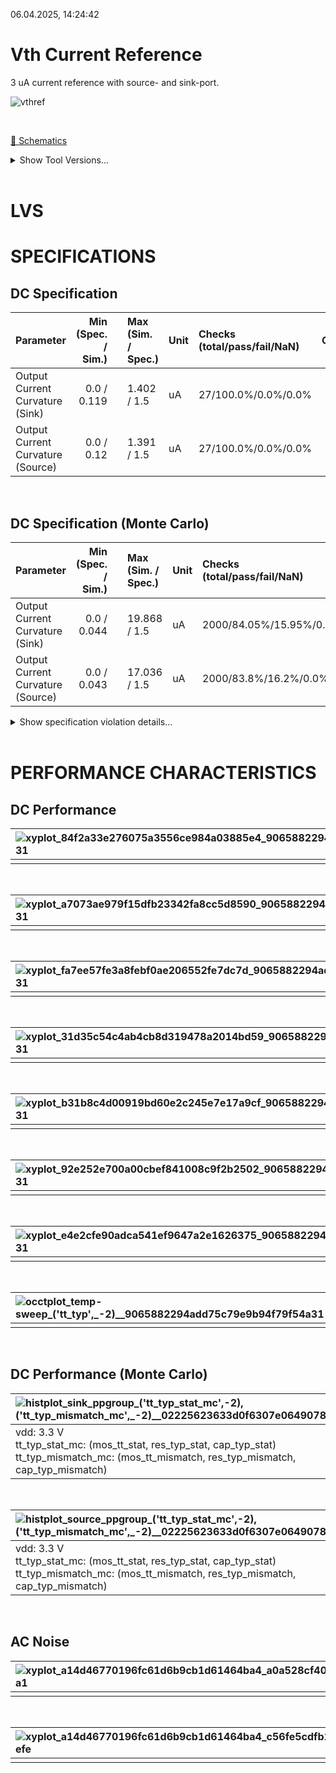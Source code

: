 06.04.2025, 14:24:42

# Vth Current Reference

3 uA current reference with source- and sink-port.

![vthref](resources/vthref.png "vthref")

<br>

[🔗 Schematics](vthref_sch.pdf)<br>
<details><summary>Show Tool Versions...</summary>

> xschem: 3.4.6<br>
> ngspice: 44.2<br>
> magic: 8.3.522<br>
> netgen: 1.5.293<br>
> ihpopenpdk: dev<br>
</details><br>


# LVS

# SPECIFICATIONS

## DC Specification<br>

| Parameter | Min (Spec. / Sim.) |      | Max (Sim. / Spec.) | Unit | Checks (total/pass/fail/NaN) | Comment |
| :-------- | -----------------: | :--: | :----------------- | :--- | :--------------------------- | ------- |
| Output Current Curvature (Sink) | 0.0 / 0.119 | <svg height="20" width="150"><polyline points="3.0,3,3.0,17,147.0,17,147.0,3" style="fill:none;stroke:gray;stroke-width:1" /><polyline points="75.0,10.0,75.0,17" style="fill:none;stroke:gray;stroke-width:1" /><polyline points="14.4230592,10.0,137.588736,10.0" style="stroke:green;stroke-width:2" /><circle cx="14.4230592" cy="10.0" r="3" style="fill:green;stroke:green;stroke-width:0" /><circle cx="137.588736" cy="10.0" r="3" style="fill:green;stroke:green;stroke-width:0" /></svg> | 1.402 / 1.5 | uA | 27/100.0%/0.0%/0.0% |  |
| Output Current Curvature (Source) | 0.0 / 0.12 | <svg height="20" width="150"><polyline points="3.0,3,3.0,17,147.0,17,147.0,3" style="fill:none;stroke:gray;stroke-width:1" /><polyline points="75.0,10.0,75.0,17" style="fill:none;stroke:gray;stroke-width:1" /><polyline points="14.5368768,10.0,136.578048,10.0" style="stroke:green;stroke-width:2" /><circle cx="14.5368768" cy="10.0" r="3" style="fill:green;stroke:green;stroke-width:0" /><circle cx="136.578048" cy="10.0" r="3" style="fill:green;stroke:green;stroke-width:0" /></svg> | 1.391 / 1.5 | uA | 27/100.0%/0.0%/0.0% |  |

<br>


## DC Specification (Monte Carlo)<br>

| Parameter | Min (Spec. / Sim.) |      | Max (Sim. / Spec.) | Unit | Checks (total/pass/fail/NaN) | Comment |
| :-------- | -----------------: | :--: | :----------------- | :--- | :--------------------------- | ------- |
| Output Current Curvature (Sink) | 0.0 / 0.044 | <svg height="20" width="150"><polyline points="3.0,3,3.0,17,13.871841126161677,17,13.871841126161677,3" style="fill:none;stroke:gray;stroke-width:1" /><polyline points="8.435920563080838,10.0,8.435920563080838,17" style="fill:none;stroke:gray;stroke-width:1" /><polyline points="3.3210923623302784,10.0,147.0,10.0" style="stroke:red;stroke-width:2" /><circle cx="3.3210923623302784" cy="10.0" r="3" style="fill:red;stroke:red;stroke-width:0" /><circle cx="147.0" cy="10.0" r="3" style="fill:red;stroke:red;stroke-width:0" /></svg> | 19.868 / 1.5 | uA | 2000/84.05%/15.95%/0.0% |  |
| Output Current Curvature (Source) | 0.0 / 0.043 | <svg height="20" width="150"><polyline points="3.0,3,3.0,17,15.679032636769195,17,15.679032636769195,3" style="fill:none;stroke:gray;stroke-width:1" /><polyline points="9.339516318384597,10.0,9.339516318384597,17" style="fill:none;stroke:gray;stroke-width:1" /><polyline points="3.363016257337403,10.0,147.0,10.0" style="stroke:red;stroke-width:2" /><circle cx="3.363016257337403" cy="10.0" r="3" style="fill:red;stroke:red;stroke-width:0" /><circle cx="147.0" cy="10.0" r="3" style="fill:red;stroke:red;stroke-width:0" /></svg> | 17.036 / 1.5 | uA | 2000/83.8%/16.2%/0.0% |  |

<details><summary>Show specification violation details...</summary>

> **FAIL:** Specification violation for parameter "Output Current Curvature (Sink)":<br>
> **FAIL:** group:tt_typ_stat_mc file:work/sim/vthref/vthref_tb.1_dc/batch_6/tt_typ_stat_mc/dc.csv Index:6 <br>
> **FAIL:** group:tt_typ_stat_mc file:work/sim/vthref/vthref_tb.1_dc/batch_6/tt_typ_stat_mc/dc.csv Index:7 <br>
> **FAIL:** group:tt_typ_stat_mc file:work/sim/vthref/vthref_tb.1_dc/batch_6/tt_typ_stat_mc/dc.csv Index:8 <br>
> **FAIL:** group:tt_typ_stat_mc file:work/sim/vthref/vthref_tb.1_dc/batch_6/tt_typ_stat_mc/dc.csv Index:10 <br>
> **FAIL:** group:tt_typ_stat_mc file:work/sim/vthref/vthref_tb.1_dc/batch_6/tt_typ_stat_mc/dc.csv Index:11 <br>
> **FAIL:** group:tt_typ_stat_mc file:work/sim/vthref/vthref_tb.1_dc/batch_6/tt_typ_stat_mc/dc.csv Index:13 <br>
> **FAIL:** group:tt_typ_stat_mc file:work/sim/vthref/vthref_tb.1_dc/batch_6/tt_typ_stat_mc/dc.csv Index:16 <br>
> **FAIL:** group:tt_typ_stat_mc file:work/sim/vthref/vthref_tb.1_dc/batch_6/tt_typ_stat_mc/dc.csv Index:19 <br>
> **FAIL:** group:tt_typ_stat_mc file:work/sim/vthref/vthref_tb.1_dc/batch_6/tt_typ_stat_mc/dc.csv Index:22 <br>
> **FAIL:** group:tt_typ_stat_mc file:work/sim/vthref/vthref_tb.1_dc/batch_6/tt_typ_stat_mc/dc.csv Index:23 <br>
> **FAIL:** group:tt_typ_stat_mc file:work/sim/vthref/vthref_tb.1_dc/batch_6/tt_typ_stat_mc/dc.csv Index:25 <br>
> **FAIL:** group:tt_typ_stat_mc file:work/sim/vthref/vthref_tb.1_dc/batch_6/tt_typ_stat_mc/dc.csv Index:26 <br>
> **FAIL:** group:tt_typ_stat_mc file:work/sim/vthref/vthref_tb.1_dc/batch_6/tt_typ_stat_mc/dc.csv Index:29 <br>
> **FAIL:** group:tt_typ_stat_mc file:work/sim/vthref/vthref_tb.1_dc/batch_6/tt_typ_stat_mc/dc.csv Index:35 <br>
> **FAIL:** group:tt_typ_stat_mc file:work/sim/vthref/vthref_tb.1_dc/batch_6/tt_typ_stat_mc/dc.csv Index:36 <br>
> **FAIL:** group:tt_typ_stat_mc file:work/sim/vthref/vthref_tb.1_dc/batch_6/tt_typ_stat_mc/dc.csv Index:37 <br>
> **FAIL:** group:tt_typ_stat_mc file:work/sim/vthref/vthref_tb.1_dc/batch_6/tt_typ_stat_mc/dc.csv Index:38 <br>
> **FAIL:** group:tt_typ_stat_mc file:work/sim/vthref/vthref_tb.1_dc/batch_6/tt_typ_stat_mc/dc.csv Index:44 <br>
> **FAIL:** group:tt_typ_stat_mc file:work/sim/vthref/vthref_tb.1_dc/batch_6/tt_typ_stat_mc/dc.csv Index:50 <br>
> **FAIL:** group:tt_typ_stat_mc file:work/sim/vthref/vthref_tb.1_dc/batch_6/tt_typ_stat_mc/dc.csv Index:53 <br>
> **FAIL:** group:tt_typ_stat_mc file:work/sim/vthref/vthref_tb.1_dc/batch_6/tt_typ_stat_mc/dc.csv Index:54 <br>
> **FAIL:** group:tt_typ_stat_mc file:work/sim/vthref/vthref_tb.1_dc/batch_6/tt_typ_stat_mc/dc.csv Index:55 <br>
> **FAIL:** group:tt_typ_stat_mc file:work/sim/vthref/vthref_tb.1_dc/batch_6/tt_typ_stat_mc/dc.csv Index:58 <br>
> **FAIL:** group:tt_typ_stat_mc file:work/sim/vthref/vthref_tb.1_dc/batch_6/tt_typ_stat_mc/dc.csv Index:61 <br>
> **FAIL:** group:tt_typ_stat_mc file:work/sim/vthref/vthref_tb.1_dc/batch_6/tt_typ_stat_mc/dc.csv Index:70 <br>
> **FAIL:** group:tt_typ_stat_mc file:work/sim/vthref/vthref_tb.1_dc/batch_6/tt_typ_stat_mc/dc.csv Index:82 <br>
> **FAIL:** group:tt_typ_stat_mc file:work/sim/vthref/vthref_tb.1_dc/batch_6/tt_typ_stat_mc/dc.csv Index:88 <br>
> **FAIL:** group:tt_typ_stat_mc file:work/sim/vthref/vthref_tb.1_dc/batch_6/tt_typ_stat_mc/dc.csv Index:90 <br>
> **FAIL:** group:tt_typ_stat_mc file:work/sim/vthref/vthref_tb.1_dc/batch_6/tt_typ_stat_mc/dc.csv Index:95 <br>
> **FAIL:** group:tt_typ_stat_mc file:work/sim/vthref/vthref_tb.1_dc/batch_6/tt_typ_stat_mc/dc.csv Index:98 <br>
> **FAIL:** group:tt_typ_stat_mc file:work/sim/vthref/vthref_tb.1_dc/batch_5/tt_typ_stat_mc/dc.csv Index:5 <br>
> **FAIL:** group:tt_typ_stat_mc file:work/sim/vthref/vthref_tb.1_dc/batch_5/tt_typ_stat_mc/dc.csv Index:6 <br>
> **FAIL:** group:tt_typ_stat_mc file:work/sim/vthref/vthref_tb.1_dc/batch_5/tt_typ_stat_mc/dc.csv Index:9 <br>
> **FAIL:** group:tt_typ_stat_mc file:work/sim/vthref/vthref_tb.1_dc/batch_5/tt_typ_stat_mc/dc.csv Index:14 <br>
> **FAIL:** group:tt_typ_stat_mc file:work/sim/vthref/vthref_tb.1_dc/batch_5/tt_typ_stat_mc/dc.csv Index:15 <br>
> **FAIL:** group:tt_typ_stat_mc file:work/sim/vthref/vthref_tb.1_dc/batch_5/tt_typ_stat_mc/dc.csv Index:16 <br>
> **FAIL:** group:tt_typ_stat_mc file:work/sim/vthref/vthref_tb.1_dc/batch_5/tt_typ_stat_mc/dc.csv Index:18 <br>
> **FAIL:** group:tt_typ_stat_mc file:work/sim/vthref/vthref_tb.1_dc/batch_5/tt_typ_stat_mc/dc.csv Index:20 <br>
> **FAIL:** group:tt_typ_stat_mc file:work/sim/vthref/vthref_tb.1_dc/batch_5/tt_typ_stat_mc/dc.csv Index:24 <br>
> **FAIL:** group:tt_typ_stat_mc file:work/sim/vthref/vthref_tb.1_dc/batch_5/tt_typ_stat_mc/dc.csv Index:27 <br>
> **FAIL:** group:tt_typ_stat_mc file:work/sim/vthref/vthref_tb.1_dc/batch_5/tt_typ_stat_mc/dc.csv Index:29 <br>
> **FAIL:** group:tt_typ_stat_mc file:work/sim/vthref/vthref_tb.1_dc/batch_5/tt_typ_stat_mc/dc.csv Index:30 <br>
> **FAIL:** group:tt_typ_stat_mc file:work/sim/vthref/vthref_tb.1_dc/batch_5/tt_typ_stat_mc/dc.csv Index:31 <br>
> **FAIL:** group:tt_typ_stat_mc file:work/sim/vthref/vthref_tb.1_dc/batch_5/tt_typ_stat_mc/dc.csv Index:32 <br>
> **FAIL:** group:tt_typ_stat_mc file:work/sim/vthref/vthref_tb.1_dc/batch_5/tt_typ_stat_mc/dc.csv Index:37 <br>
> **FAIL:** group:tt_typ_stat_mc file:work/sim/vthref/vthref_tb.1_dc/batch_5/tt_typ_stat_mc/dc.csv Index:40 <br>
> **FAIL:** group:tt_typ_stat_mc file:work/sim/vthref/vthref_tb.1_dc/batch_5/tt_typ_stat_mc/dc.csv Index:44 <br>
> **FAIL:** group:tt_typ_stat_mc file:work/sim/vthref/vthref_tb.1_dc/batch_5/tt_typ_stat_mc/dc.csv Index:45 <br>
> **FAIL:** group:tt_typ_stat_mc file:work/sim/vthref/vthref_tb.1_dc/batch_5/tt_typ_stat_mc/dc.csv Index:47 <br>
> **FAIL:** group:tt_typ_stat_mc file:work/sim/vthref/vthref_tb.1_dc/batch_5/tt_typ_stat_mc/dc.csv Index:48 <br>
> **FAIL:** group:tt_typ_stat_mc file:work/sim/vthref/vthref_tb.1_dc/batch_5/tt_typ_stat_mc/dc.csv Index:51 <br>
> **FAIL:** group:tt_typ_stat_mc file:work/sim/vthref/vthref_tb.1_dc/batch_5/tt_typ_stat_mc/dc.csv Index:55 <br>
> **FAIL:** group:tt_typ_stat_mc file:work/sim/vthref/vthref_tb.1_dc/batch_5/tt_typ_stat_mc/dc.csv Index:57 <br>
> **FAIL:** group:tt_typ_stat_mc file:work/sim/vthref/vthref_tb.1_dc/batch_5/tt_typ_stat_mc/dc.csv Index:60 <br>
> **FAIL:** group:tt_typ_stat_mc file:work/sim/vthref/vthref_tb.1_dc/batch_5/tt_typ_stat_mc/dc.csv Index:61 <br>
> **FAIL:** group:tt_typ_stat_mc file:work/sim/vthref/vthref_tb.1_dc/batch_5/tt_typ_stat_mc/dc.csv Index:62 <br>
> **FAIL:** group:tt_typ_stat_mc file:work/sim/vthref/vthref_tb.1_dc/batch_5/tt_typ_stat_mc/dc.csv Index:63 <br>
> **FAIL:** group:tt_typ_stat_mc file:work/sim/vthref/vthref_tb.1_dc/batch_5/tt_typ_stat_mc/dc.csv Index:67 <br>
> **FAIL:** group:tt_typ_stat_mc file:work/sim/vthref/vthref_tb.1_dc/batch_5/tt_typ_stat_mc/dc.csv Index:70 <br>
> **FAIL:** group:tt_typ_stat_mc file:work/sim/vthref/vthref_tb.1_dc/batch_5/tt_typ_stat_mc/dc.csv Index:71 <br>
> **FAIL:** group:tt_typ_stat_mc file:work/sim/vthref/vthref_tb.1_dc/batch_5/tt_typ_stat_mc/dc.csv Index:73 <br>
> **FAIL:** group:tt_typ_stat_mc file:work/sim/vthref/vthref_tb.1_dc/batch_5/tt_typ_stat_mc/dc.csv Index:75 <br>
> **FAIL:** group:tt_typ_stat_mc file:work/sim/vthref/vthref_tb.1_dc/batch_5/tt_typ_stat_mc/dc.csv Index:77 <br>
> **FAIL:** group:tt_typ_stat_mc file:work/sim/vthref/vthref_tb.1_dc/batch_5/tt_typ_stat_mc/dc.csv Index:79 <br>
> **FAIL:** group:tt_typ_stat_mc file:work/sim/vthref/vthref_tb.1_dc/batch_5/tt_typ_stat_mc/dc.csv Index:81 <br>
> **FAIL:** group:tt_typ_stat_mc file:work/sim/vthref/vthref_tb.1_dc/batch_5/tt_typ_stat_mc/dc.csv Index:82 <br>
> **FAIL:** group:tt_typ_stat_mc file:work/sim/vthref/vthref_tb.1_dc/batch_5/tt_typ_stat_mc/dc.csv Index:85 <br>
> **FAIL:** group:tt_typ_stat_mc file:work/sim/vthref/vthref_tb.1_dc/batch_5/tt_typ_stat_mc/dc.csv Index:86 <br>
> **FAIL:** group:tt_typ_stat_mc file:work/sim/vthref/vthref_tb.1_dc/batch_5/tt_typ_stat_mc/dc.csv Index:90 <br>
> **FAIL:** group:tt_typ_stat_mc file:work/sim/vthref/vthref_tb.1_dc/batch_5/tt_typ_stat_mc/dc.csv Index:97 <br>
> **FAIL:** group:tt_typ_stat_mc file:work/sim/vthref/vthref_tb.1_dc/batch_5/tt_typ_stat_mc/dc.csv Index:98 <br>
> **FAIL:** group:tt_typ_stat_mc file:work/sim/vthref/vthref_tb.1_dc/batch_5/tt_typ_stat_mc/dc.csv Index:99 <br>
> **FAIL:** group:tt_typ_stat_mc file:work/sim/vthref/vthref_tb.1_dc/batch_3/tt_typ_stat_mc/dc.csv Index:3 <br>
> **FAIL:** group:tt_typ_stat_mc file:work/sim/vthref/vthref_tb.1_dc/batch_3/tt_typ_stat_mc/dc.csv Index:5 <br>
> **FAIL:** group:tt_typ_stat_mc file:work/sim/vthref/vthref_tb.1_dc/batch_3/tt_typ_stat_mc/dc.csv Index:6 <br>
> **FAIL:** group:tt_typ_stat_mc file:work/sim/vthref/vthref_tb.1_dc/batch_3/tt_typ_stat_mc/dc.csv Index:8 <br>
> **FAIL:** group:tt_typ_stat_mc file:work/sim/vthref/vthref_tb.1_dc/batch_3/tt_typ_stat_mc/dc.csv Index:9 <br>
> **FAIL:** group:tt_typ_stat_mc file:work/sim/vthref/vthref_tb.1_dc/batch_3/tt_typ_stat_mc/dc.csv Index:20 <br>
> **FAIL:** group:tt_typ_stat_mc file:work/sim/vthref/vthref_tb.1_dc/batch_3/tt_typ_stat_mc/dc.csv Index:23 <br>
> **FAIL:** group:tt_typ_stat_mc file:work/sim/vthref/vthref_tb.1_dc/batch_3/tt_typ_stat_mc/dc.csv Index:24 <br>
> **FAIL:** group:tt_typ_stat_mc file:work/sim/vthref/vthref_tb.1_dc/batch_3/tt_typ_stat_mc/dc.csv Index:26 <br>
> **FAIL:** group:tt_typ_stat_mc file:work/sim/vthref/vthref_tb.1_dc/batch_3/tt_typ_stat_mc/dc.csv Index:29 <br>
> **FAIL:** group:tt_typ_stat_mc file:work/sim/vthref/vthref_tb.1_dc/batch_3/tt_typ_stat_mc/dc.csv Index:30 <br>
> **FAIL:** group:tt_typ_stat_mc file:work/sim/vthref/vthref_tb.1_dc/batch_3/tt_typ_stat_mc/dc.csv Index:32 <br>
> **FAIL:** group:tt_typ_stat_mc file:work/sim/vthref/vthref_tb.1_dc/batch_3/tt_typ_stat_mc/dc.csv Index:34 <br>
> **FAIL:** group:tt_typ_stat_mc file:work/sim/vthref/vthref_tb.1_dc/batch_3/tt_typ_stat_mc/dc.csv Index:38 <br>
> **FAIL:** group:tt_typ_stat_mc file:work/sim/vthref/vthref_tb.1_dc/batch_3/tt_typ_stat_mc/dc.csv Index:40 <br>
> **FAIL:** group:tt_typ_stat_mc file:work/sim/vthref/vthref_tb.1_dc/batch_3/tt_typ_stat_mc/dc.csv Index:45 <br>
> **FAIL:** group:tt_typ_stat_mc file:work/sim/vthref/vthref_tb.1_dc/batch_3/tt_typ_stat_mc/dc.csv Index:47 <br>
> **FAIL:** group:tt_typ_stat_mc file:work/sim/vthref/vthref_tb.1_dc/batch_3/tt_typ_stat_mc/dc.csv Index:55 <br>
> **FAIL:** group:tt_typ_stat_mc file:work/sim/vthref/vthref_tb.1_dc/batch_3/tt_typ_stat_mc/dc.csv Index:57 <br>
> **FAIL:** group:tt_typ_stat_mc file:work/sim/vthref/vthref_tb.1_dc/batch_3/tt_typ_stat_mc/dc.csv Index:59 <br>
> **FAIL:** group:tt_typ_stat_mc file:work/sim/vthref/vthref_tb.1_dc/batch_3/tt_typ_stat_mc/dc.csv Index:62 <br>
> **FAIL:** group:tt_typ_stat_mc file:work/sim/vthref/vthref_tb.1_dc/batch_3/tt_typ_stat_mc/dc.csv Index:64 <br>
> **FAIL:** group:tt_typ_stat_mc file:work/sim/vthref/vthref_tb.1_dc/batch_3/tt_typ_stat_mc/dc.csv Index:74 <br>
> **FAIL:** group:tt_typ_stat_mc file:work/sim/vthref/vthref_tb.1_dc/batch_3/tt_typ_stat_mc/dc.csv Index:75 <br>
> **FAIL:** group:tt_typ_stat_mc file:work/sim/vthref/vthref_tb.1_dc/batch_3/tt_typ_stat_mc/dc.csv Index:80 <br>
> **FAIL:** group:tt_typ_stat_mc file:work/sim/vthref/vthref_tb.1_dc/batch_3/tt_typ_stat_mc/dc.csv Index:88 <br>
> **FAIL:** group:tt_typ_stat_mc file:work/sim/vthref/vthref_tb.1_dc/batch_3/tt_typ_stat_mc/dc.csv Index:89 <br>
> **FAIL:** group:tt_typ_stat_mc file:work/sim/vthref/vthref_tb.1_dc/batch_3/tt_typ_stat_mc/dc.csv Index:90 <br>

> **FAIL:** Specification violation for parameter "Output Current Curvature (Source)":<br>
> **FAIL:** group:tt_typ_stat_mc file:work/sim/vthref/vthref_tb.1_dc/batch_6/tt_typ_stat_mc/dc.csv Index:2 <br>
> **FAIL:** group:tt_typ_stat_mc file:work/sim/vthref/vthref_tb.1_dc/batch_6/tt_typ_stat_mc/dc.csv Index:6 <br>
> **FAIL:** group:tt_typ_stat_mc file:work/sim/vthref/vthref_tb.1_dc/batch_6/tt_typ_stat_mc/dc.csv Index:7 <br>
> **FAIL:** group:tt_typ_stat_mc file:work/sim/vthref/vthref_tb.1_dc/batch_6/tt_typ_stat_mc/dc.csv Index:8 <br>
> **FAIL:** group:tt_typ_stat_mc file:work/sim/vthref/vthref_tb.1_dc/batch_6/tt_typ_stat_mc/dc.csv Index:10 <br>
> **FAIL:** group:tt_typ_stat_mc file:work/sim/vthref/vthref_tb.1_dc/batch_6/tt_typ_stat_mc/dc.csv Index:16 <br>
> **FAIL:** group:tt_typ_stat_mc file:work/sim/vthref/vthref_tb.1_dc/batch_6/tt_typ_stat_mc/dc.csv Index:18 <br>
> **FAIL:** group:tt_typ_stat_mc file:work/sim/vthref/vthref_tb.1_dc/batch_6/tt_typ_stat_mc/dc.csv Index:19 <br>
> **FAIL:** group:tt_typ_stat_mc file:work/sim/vthref/vthref_tb.1_dc/batch_6/tt_typ_stat_mc/dc.csv Index:21 <br>
> **FAIL:** group:tt_typ_stat_mc file:work/sim/vthref/vthref_tb.1_dc/batch_6/tt_typ_stat_mc/dc.csv Index:22 <br>
> **FAIL:** group:tt_typ_stat_mc file:work/sim/vthref/vthref_tb.1_dc/batch_6/tt_typ_stat_mc/dc.csv Index:25 <br>
> **FAIL:** group:tt_typ_stat_mc file:work/sim/vthref/vthref_tb.1_dc/batch_6/tt_typ_stat_mc/dc.csv Index:26 <br>
> **FAIL:** group:tt_typ_stat_mc file:work/sim/vthref/vthref_tb.1_dc/batch_6/tt_typ_stat_mc/dc.csv Index:29 <br>
> **FAIL:** group:tt_typ_stat_mc file:work/sim/vthref/vthref_tb.1_dc/batch_6/tt_typ_stat_mc/dc.csv Index:31 <br>
> **FAIL:** group:tt_typ_stat_mc file:work/sim/vthref/vthref_tb.1_dc/batch_6/tt_typ_stat_mc/dc.csv Index:38 <br>
> **FAIL:** group:tt_typ_stat_mc file:work/sim/vthref/vthref_tb.1_dc/batch_6/tt_typ_stat_mc/dc.csv Index:43 <br>
> **FAIL:** group:tt_typ_stat_mc file:work/sim/vthref/vthref_tb.1_dc/batch_6/tt_typ_stat_mc/dc.csv Index:46 <br>
> **FAIL:** group:tt_typ_stat_mc file:work/sim/vthref/vthref_tb.1_dc/batch_6/tt_typ_stat_mc/dc.csv Index:50 <br>
> **FAIL:** group:tt_typ_stat_mc file:work/sim/vthref/vthref_tb.1_dc/batch_6/tt_typ_stat_mc/dc.csv Index:52 <br>
> **FAIL:** group:tt_typ_stat_mc file:work/sim/vthref/vthref_tb.1_dc/batch_6/tt_typ_stat_mc/dc.csv Index:53 <br>
> **FAIL:** group:tt_typ_stat_mc file:work/sim/vthref/vthref_tb.1_dc/batch_6/tt_typ_stat_mc/dc.csv Index:55 <br>
> **FAIL:** group:tt_typ_stat_mc file:work/sim/vthref/vthref_tb.1_dc/batch_6/tt_typ_stat_mc/dc.csv Index:58 <br>
> **FAIL:** group:tt_typ_stat_mc file:work/sim/vthref/vthref_tb.1_dc/batch_6/tt_typ_stat_mc/dc.csv Index:61 <br>
> **FAIL:** group:tt_typ_stat_mc file:work/sim/vthref/vthref_tb.1_dc/batch_6/tt_typ_stat_mc/dc.csv Index:67 <br>
> **FAIL:** group:tt_typ_stat_mc file:work/sim/vthref/vthref_tb.1_dc/batch_6/tt_typ_stat_mc/dc.csv Index:70 <br>
> **FAIL:** group:tt_typ_stat_mc file:work/sim/vthref/vthref_tb.1_dc/batch_6/tt_typ_stat_mc/dc.csv Index:71 <br>
> **FAIL:** group:tt_typ_stat_mc file:work/sim/vthref/vthref_tb.1_dc/batch_6/tt_typ_stat_mc/dc.csv Index:72 <br>
> **FAIL:** group:tt_typ_stat_mc file:work/sim/vthref/vthref_tb.1_dc/batch_6/tt_typ_stat_mc/dc.csv Index:77 <br>
> **FAIL:** group:tt_typ_stat_mc file:work/sim/vthref/vthref_tb.1_dc/batch_6/tt_typ_stat_mc/dc.csv Index:82 <br>
> **FAIL:** group:tt_typ_stat_mc file:work/sim/vthref/vthref_tb.1_dc/batch_6/tt_typ_stat_mc/dc.csv Index:88 <br>
> **FAIL:** group:tt_typ_stat_mc file:work/sim/vthref/vthref_tb.1_dc/batch_6/tt_typ_stat_mc/dc.csv Index:92 <br>
> **FAIL:** group:tt_typ_stat_mc file:work/sim/vthref/vthref_tb.1_dc/batch_6/tt_typ_stat_mc/dc.csv Index:93 <br>
> **FAIL:** group:tt_typ_stat_mc file:work/sim/vthref/vthref_tb.1_dc/batch_6/tt_typ_stat_mc/dc.csv Index:95 <br>
> **FAIL:** group:tt_typ_stat_mc file:work/sim/vthref/vthref_tb.1_dc/batch_6/tt_typ_stat_mc/dc.csv Index:98 <br>
> **FAIL:** group:tt_typ_stat_mc file:work/sim/vthref/vthref_tb.1_dc/batch_5/tt_typ_stat_mc/dc.csv Index:3 <br>
> **FAIL:** group:tt_typ_stat_mc file:work/sim/vthref/vthref_tb.1_dc/batch_5/tt_typ_stat_mc/dc.csv Index:5 <br>
> **FAIL:** group:tt_typ_stat_mc file:work/sim/vthref/vthref_tb.1_dc/batch_5/tt_typ_stat_mc/dc.csv Index:6 <br>
> **FAIL:** group:tt_typ_stat_mc file:work/sim/vthref/vthref_tb.1_dc/batch_5/tt_typ_stat_mc/dc.csv Index:12 <br>
> **FAIL:** group:tt_typ_stat_mc file:work/sim/vthref/vthref_tb.1_dc/batch_5/tt_typ_stat_mc/dc.csv Index:14 <br>
> **FAIL:** group:tt_typ_stat_mc file:work/sim/vthref/vthref_tb.1_dc/batch_5/tt_typ_stat_mc/dc.csv Index:15 <br>
> **FAIL:** group:tt_typ_stat_mc file:work/sim/vthref/vthref_tb.1_dc/batch_5/tt_typ_stat_mc/dc.csv Index:18 <br>
> **FAIL:** group:tt_typ_stat_mc file:work/sim/vthref/vthref_tb.1_dc/batch_5/tt_typ_stat_mc/dc.csv Index:19 <br>
> **FAIL:** group:tt_typ_stat_mc file:work/sim/vthref/vthref_tb.1_dc/batch_5/tt_typ_stat_mc/dc.csv Index:20 <br>
> **FAIL:** group:tt_typ_stat_mc file:work/sim/vthref/vthref_tb.1_dc/batch_5/tt_typ_stat_mc/dc.csv Index:24 <br>
> **FAIL:** group:tt_typ_stat_mc file:work/sim/vthref/vthref_tb.1_dc/batch_5/tt_typ_stat_mc/dc.csv Index:25 <br>
> **FAIL:** group:tt_typ_stat_mc file:work/sim/vthref/vthref_tb.1_dc/batch_5/tt_typ_stat_mc/dc.csv Index:29 <br>
> **FAIL:** group:tt_typ_stat_mc file:work/sim/vthref/vthref_tb.1_dc/batch_5/tt_typ_stat_mc/dc.csv Index:30 <br>
> **FAIL:** group:tt_typ_stat_mc file:work/sim/vthref/vthref_tb.1_dc/batch_5/tt_typ_stat_mc/dc.csv Index:33 <br>
> **FAIL:** group:tt_typ_stat_mc file:work/sim/vthref/vthref_tb.1_dc/batch_5/tt_typ_stat_mc/dc.csv Index:34 <br>
> **FAIL:** group:tt_typ_stat_mc file:work/sim/vthref/vthref_tb.1_dc/batch_5/tt_typ_stat_mc/dc.csv Index:37 <br>
> **FAIL:** group:tt_typ_stat_mc file:work/sim/vthref/vthref_tb.1_dc/batch_5/tt_typ_stat_mc/dc.csv Index:40 <br>
> **FAIL:** group:tt_typ_stat_mc file:work/sim/vthref/vthref_tb.1_dc/batch_5/tt_typ_stat_mc/dc.csv Index:45 <br>
> **FAIL:** group:tt_typ_stat_mc file:work/sim/vthref/vthref_tb.1_dc/batch_5/tt_typ_stat_mc/dc.csv Index:50 <br>
> **FAIL:** group:tt_typ_stat_mc file:work/sim/vthref/vthref_tb.1_dc/batch_5/tt_typ_stat_mc/dc.csv Index:52 <br>
> **FAIL:** group:tt_typ_stat_mc file:work/sim/vthref/vthref_tb.1_dc/batch_5/tt_typ_stat_mc/dc.csv Index:53 <br>
> **FAIL:** group:tt_typ_stat_mc file:work/sim/vthref/vthref_tb.1_dc/batch_5/tt_typ_stat_mc/dc.csv Index:55 <br>
> **FAIL:** group:tt_typ_stat_mc file:work/sim/vthref/vthref_tb.1_dc/batch_5/tt_typ_stat_mc/dc.csv Index:58 <br>
> **FAIL:** group:tt_typ_stat_mc file:work/sim/vthref/vthref_tb.1_dc/batch_5/tt_typ_stat_mc/dc.csv Index:61 <br>
> **FAIL:** group:tt_typ_stat_mc file:work/sim/vthref/vthref_tb.1_dc/batch_5/tt_typ_stat_mc/dc.csv Index:66 <br>
> **FAIL:** group:tt_typ_stat_mc file:work/sim/vthref/vthref_tb.1_dc/batch_5/tt_typ_stat_mc/dc.csv Index:67 <br>
> **FAIL:** group:tt_typ_stat_mc file:work/sim/vthref/vthref_tb.1_dc/batch_5/tt_typ_stat_mc/dc.csv Index:72 <br>
> **FAIL:** group:tt_typ_stat_mc file:work/sim/vthref/vthref_tb.1_dc/batch_5/tt_typ_stat_mc/dc.csv Index:75 <br>
> **FAIL:** group:tt_typ_stat_mc file:work/sim/vthref/vthref_tb.1_dc/batch_5/tt_typ_stat_mc/dc.csv Index:77 <br>
> **FAIL:** group:tt_typ_stat_mc file:work/sim/vthref/vthref_tb.1_dc/batch_5/tt_typ_stat_mc/dc.csv Index:81 <br>
> **FAIL:** group:tt_typ_stat_mc file:work/sim/vthref/vthref_tb.1_dc/batch_5/tt_typ_stat_mc/dc.csv Index:85 <br>
> **FAIL:** group:tt_typ_stat_mc file:work/sim/vthref/vthref_tb.1_dc/batch_5/tt_typ_stat_mc/dc.csv Index:86 <br>
> **FAIL:** group:tt_typ_stat_mc file:work/sim/vthref/vthref_tb.1_dc/batch_5/tt_typ_stat_mc/dc.csv Index:87 <br>
> **FAIL:** group:tt_typ_stat_mc file:work/sim/vthref/vthref_tb.1_dc/batch_5/tt_typ_stat_mc/dc.csv Index:90 <br>
> **FAIL:** group:tt_typ_stat_mc file:work/sim/vthref/vthref_tb.1_dc/batch_5/tt_typ_stat_mc/dc.csv Index:91 <br>
> **FAIL:** group:tt_typ_stat_mc file:work/sim/vthref/vthref_tb.1_dc/batch_5/tt_typ_stat_mc/dc.csv Index:97 <br>
> **FAIL:** group:tt_typ_stat_mc file:work/sim/vthref/vthref_tb.1_dc/batch_3/tt_typ_stat_mc/dc.csv Index:1 <br>
> **FAIL:** group:tt_typ_stat_mc file:work/sim/vthref/vthref_tb.1_dc/batch_3/tt_typ_stat_mc/dc.csv Index:3 <br>
> **FAIL:** group:tt_typ_stat_mc file:work/sim/vthref/vthref_tb.1_dc/batch_3/tt_typ_stat_mc/dc.csv Index:8 <br>
> **FAIL:** group:tt_typ_stat_mc file:work/sim/vthref/vthref_tb.1_dc/batch_3/tt_typ_stat_mc/dc.csv Index:11 <br>
> **FAIL:** group:tt_typ_stat_mc file:work/sim/vthref/vthref_tb.1_dc/batch_3/tt_typ_stat_mc/dc.csv Index:15 <br>
> **FAIL:** group:tt_typ_stat_mc file:work/sim/vthref/vthref_tb.1_dc/batch_3/tt_typ_stat_mc/dc.csv Index:19 <br>
> **FAIL:** group:tt_typ_stat_mc file:work/sim/vthref/vthref_tb.1_dc/batch_3/tt_typ_stat_mc/dc.csv Index:20 <br>
> **FAIL:** group:tt_typ_stat_mc file:work/sim/vthref/vthref_tb.1_dc/batch_3/tt_typ_stat_mc/dc.csv Index:23 <br>
> **FAIL:** group:tt_typ_stat_mc file:work/sim/vthref/vthref_tb.1_dc/batch_3/tt_typ_stat_mc/dc.csv Index:24 <br>
> **FAIL:** group:tt_typ_stat_mc file:work/sim/vthref/vthref_tb.1_dc/batch_3/tt_typ_stat_mc/dc.csv Index:26 <br>
> **FAIL:** group:tt_typ_stat_mc file:work/sim/vthref/vthref_tb.1_dc/batch_3/tt_typ_stat_mc/dc.csv Index:32 <br>
> **FAIL:** group:tt_typ_stat_mc file:work/sim/vthref/vthref_tb.1_dc/batch_3/tt_typ_stat_mc/dc.csv Index:33 <br>
> **FAIL:** group:tt_typ_stat_mc file:work/sim/vthref/vthref_tb.1_dc/batch_3/tt_typ_stat_mc/dc.csv Index:40 <br>
> **FAIL:** group:tt_typ_stat_mc file:work/sim/vthref/vthref_tb.1_dc/batch_3/tt_typ_stat_mc/dc.csv Index:42 <br>
> **FAIL:** group:tt_typ_stat_mc file:work/sim/vthref/vthref_tb.1_dc/batch_3/tt_typ_stat_mc/dc.csv Index:57 <br>
> **FAIL:** group:tt_typ_stat_mc file:work/sim/vthref/vthref_tb.1_dc/batch_3/tt_typ_stat_mc/dc.csv Index:59 <br>
> **FAIL:** group:tt_typ_stat_mc file:work/sim/vthref/vthref_tb.1_dc/batch_3/tt_typ_stat_mc/dc.csv Index:64 <br>
> **FAIL:** group:tt_typ_stat_mc file:work/sim/vthref/vthref_tb.1_dc/batch_3/tt_typ_stat_mc/dc.csv Index:67 <br>
> **FAIL:** group:tt_typ_stat_mc file:work/sim/vthref/vthref_tb.1_dc/batch_3/tt_typ_stat_mc/dc.csv Index:71 <br>
> **FAIL:** group:tt_typ_stat_mc file:work/sim/vthref/vthref_tb.1_dc/batch_3/tt_typ_stat_mc/dc.csv Index:73 <br>
> **FAIL:** group:tt_typ_stat_mc file:work/sim/vthref/vthref_tb.1_dc/batch_3/tt_typ_stat_mc/dc.csv Index:74 <br>
> **FAIL:** group:tt_typ_stat_mc file:work/sim/vthref/vthref_tb.1_dc/batch_3/tt_typ_stat_mc/dc.csv Index:75 <br>
> **FAIL:** group:tt_typ_stat_mc file:work/sim/vthref/vthref_tb.1_dc/batch_3/tt_typ_stat_mc/dc.csv Index:80 <br>
> **FAIL:** group:tt_typ_stat_mc file:work/sim/vthref/vthref_tb.1_dc/batch_3/tt_typ_stat_mc/dc.csv Index:88 <br>
> **FAIL:** group:tt_typ_stat_mc file:work/sim/vthref/vthref_tb.1_dc/batch_3/tt_typ_stat_mc/dc.csv Index:90 <br>
> **FAIL:** group:tt_typ_stat_mc file:work/sim/vthref/vthref_tb.1_dc/batch_3/tt_typ_stat_mc/dc.csv Index:92 <br>
> **FAIL:** group:tt_typ_stat_mc file:work/sim/vthref/vthref_tb.1_dc/batch_3/tt_typ_stat_mc/dc.csv Index:97 <br>
> **FAIL:** group:tt_typ_stat_mc file:work/sim/vthref/vthref_tb.1_dc/batch_4/tt_typ_stat_mc/dc.csv Index:6 <br>
> **FAIL:** group:tt_typ_stat_mc file:work/sim/vthref/vthref_tb.1_dc/batch_4/tt_typ_stat_mc/dc.csv Index:8 <br>
> **FAIL:** group:tt_typ_stat_mc file:work/sim/vthref/vthref_tb.1_dc/batch_4/tt_typ_stat_mc/dc.csv Index:10 <br>
</details><br>


# PERFORMANCE CHARACTERISTICS

## DC Performance<br>

| ![xyplot_84f2a33e276075a3556ce984a03885e4_9065882294add75c79e9b94f79f54a31](xyplot_84f2a33e276075a3556ce984a03885e4_9065882294add75c79e9b94f79f54a31.png "") |
| :-- |
|  |
<br>

| ![xyplot_a7073ae979f15dfb23342fa8cc5d8590_9065882294add75c79e9b94f79f54a31](xyplot_a7073ae979f15dfb23342fa8cc5d8590_9065882294add75c79e9b94f79f54a31.png "") |
| :-- |
|  |
<br>

| ![xyplot_fa7ee57fe3a8febf0ae206552fe7dc7d_9065882294add75c79e9b94f79f54a31](xyplot_fa7ee57fe3a8febf0ae206552fe7dc7d_9065882294add75c79e9b94f79f54a31.png "") |
| :-- |
|  |
<br>

| ![xyplot_31d35c54c4ab4cb8d319478a2014bd59_9065882294add75c79e9b94f79f54a31](xyplot_31d35c54c4ab4cb8d319478a2014bd59_9065882294add75c79e9b94f79f54a31.png "") |
| :-- |
|  |
<br>

| ![xyplot_b31b8c4d00919bd60e2c245e7e17a9cf_9065882294add75c79e9b94f79f54a31](xyplot_b31b8c4d00919bd60e2c245e7e17a9cf_9065882294add75c79e9b94f79f54a31.png "") |
| :-- |
|  |
<br>

| ![xyplot_92e252e700a00cbef841008c9f2b2502_9065882294add75c79e9b94f79f54a31](xyplot_92e252e700a00cbef841008c9f2b2502_9065882294add75c79e9b94f79f54a31.png "") |
| :-- |
|  |
<br>

| ![xyplot_e4e2cfe90adca541ef9647a2e1626375_9065882294add75c79e9b94f79f54a31](xyplot_e4e2cfe90adca541ef9647a2e1626375_9065882294add75c79e9b94f79f54a31.png "") |
| :-- |
|  |
<br>

| ![occtplot_temp-sweep_('tt_typ',_-2)__9065882294add75c79e9b94f79f54a31](occtplot_temp-sweep_('tt_typ',_-2)__9065882294add75c79e9b94f79f54a31.png "") |
| :-- |
|  |
<br>

## DC Performance (Monte Carlo)<br>

| ![histplot_sink_ppgroup_('tt_typ_stat_mc',_-2),_('tt_typ_mismatch_mc',_-2)__02225623633d0f6307e0649078c055a4](histplot_sink_ppgroup_('tt_typ_stat_mc',_-2),_('tt_typ_mismatch_mc',_-2)__02225623633d0f6307e0649078c055a4.png "vdd: 3.3 V<br>tt_typ_stat_mc: (mos_tt_stat, res_typ_stat, cap_typ_stat)<br>tt_typ_mismatch_mc: (mos_tt_mismatch, res_typ_mismatch, cap_typ_mismatch)") |
| :-- |
| vdd: 3.3 V<br>tt_typ_stat_mc: (mos_tt_stat, res_typ_stat, cap_typ_stat)<br>tt_typ_mismatch_mc: (mos_tt_mismatch, res_typ_mismatch, cap_typ_mismatch) |
<br>

| ![histplot_source_ppgroup_('tt_typ_stat_mc',_-2),_('tt_typ_mismatch_mc',_-2)__02225623633d0f6307e0649078c055a4](histplot_source_ppgroup_('tt_typ_stat_mc',_-2),_('tt_typ_mismatch_mc',_-2)__02225623633d0f6307e0649078c055a4.png "vdd: 3.3 V<br>tt_typ_stat_mc: (mos_tt_stat, res_typ_stat, cap_typ_stat)<br>tt_typ_mismatch_mc: (mos_tt_mismatch, res_typ_mismatch, cap_typ_mismatch)") |
| :-- |
| vdd: 3.3 V<br>tt_typ_stat_mc: (mos_tt_stat, res_typ_stat, cap_typ_stat)<br>tt_typ_mismatch_mc: (mos_tt_mismatch, res_typ_mismatch, cap_typ_mismatch) |
<br>

## AC Noise<br>

| ![xyplot_a14d46770196fc61d6b9cb1d61464ba4_a0a528cf404eb33cda89f239442222a1](xyplot_a14d46770196fc61d6b9cb1d61464ba4_a0a528cf404eb33cda89f239442222a1.png "") |
| :-- |
|  |
<br>

| ![xyplot_a14d46770196fc61d6b9cb1d61464ba4_c56fe5cdfb111756b2165f2bb9899efe](xyplot_a14d46770196fc61d6b9cb1d61464ba4_c56fe5cdfb111756b2165f2bb9899efe.png "") |
| :-- |
|  |
<br>
